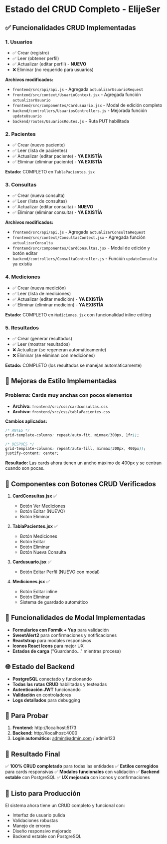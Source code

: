 # Estado del CRUD Completo - ElijeSer

## ✅ Funcionalidades CRUD Implementadas

### 1. **Usuarios** 
- ✅ Crear (registro)
- ✅ Leer (obtener perfil)
- ✅ Actualizar (editar perfil) - **NUEVO**
- ❌ Eliminar (no requerido para usuarios)

**Archivos modificados:**
- `frontend/src/api/api.js` - Agregada `actualizarUsuarioRequest`
- `frontend/src/context/UsuarioContext.jsx` - Agregada función `actualizarUsuario`
- `frontend/src/componentes/Cardusuario.jsx` - Modal de edición completo
- `backend/controllers/UsuariosControllers.js` - Mejorada función `updateUsuario`
- `backend/routes/UsuariosRoutes.js` - Ruta PUT habilitada

### 2. **Pacientes**
- ✅ Crear (nuevo paciente)
- ✅ Leer (lista de pacientes)
- ✅ Actualizar (editar paciente) - **YA EXISTÍA**
- ✅ Eliminar (eliminar paciente) - **YA EXISTÍA**

**Estado:** COMPLETO en `TablaPacientes.jsx`

### 3. **Consultas**
- ✅ Crear (nueva consulta)
- ✅ Leer (lista de consultas)
- ✅ Actualizar (editar consulta) - **NUEVO**
- ✅ Eliminar (eliminar consulta) - **YA EXISTÍA**

**Archivos modificados:**
- `frontend/src/api/api.js` - Agregada `actualizarConsultaRequest`
- `frontend/src/context/ConsultasContext.jsx` - Agregada función `actualizarConsulta`
- `frontend/src/componentes/CardConsultas.jsx` - Modal de edición y botón editar
- `backend/controllers/ConsultaController.js` - Función `updateConsulta` ya existía

### 4. **Mediciones**
- ✅ Crear (nueva medición)
- ✅ Leer (lista de mediciones)
- ✅ Actualizar (editar medición) - **YA EXISTÍA**
- ✅ Eliminar (eliminar medición) - **YA EXISTÍA**

**Estado:** COMPLETO en `Mediciones.jsx` con funcionalidad inline editing

### 5. **Resultados**
- ✅ Crear (generar resultados)
- ✅ Leer (mostrar resultados)
- ❌ Actualizar (se regeneran automáticamente)
- ❌ Eliminar (se eliminan con mediciones)

**Estado:** COMPLETO (los resultados se manejan automáticamente)

## 🎨 Mejoras de Estilo Implementadas

### Problema: Cards muy anchas con pocos elementos
- **Archivo:** `frontend/src/css/cardconsultas.css`
- **Archivo:** `frontend/src/css/tablaPacientes.css`

**Cambios aplicados:**
```css
/* ANTES */
grid-template-columns: repeat(auto-fit, minmax(300px, 1fr));

/* DESPUÉS */
grid-template-columns: repeat(auto-fill, minmax(300px, 400px));
justify-content: center;
```

**Resultado:** Las cards ahora tienen un ancho máximo de 400px y se centran cuando son pocas.

## 🧪 Componentes con Botones CRUD Verificados

1. **CardConsultas.jsx** ✅
   - Botón Ver Mediciones
   - Botón Editar (NUEVO)
   - Botón Eliminar

2. **TablaPacientes.jsx** ✅
   - Botón Mediciones
   - Botón Editar
   - Botón Eliminar
   - Botón Nueva Consulta

3. **Cardusuario.jsx** ✅
   - Botón Editar Perfil (NUEVO con modal)

4. **Mediciones.jsx** ✅
   - Botón Editar inline
   - Botón Eliminar
   - Sistema de guardado automático

## 🔧 Funcionalidades de Modal Implementadas

- **Formularios con Formik + Yup** para validación
- **SweetAlert2** para confirmaciones y notificaciones
- **Reactstrap** para modales responsivos
- **Iconos React Icons** para mejor UX
- **Estados de carga** ("Guardando..." mientras procesa)

## 🌐 Estado del Backend

- **PostgreSQL** conectado y funcionando
- **Todas las rutas CRUD** habilitadas y testeadas
- **Autenticación JWT** funcionando
- **Validación** en controladores
- **Logs detallados** para debugging

## 📱 Para Probar

1. **Frontend:** http://localhost:5173
2. **Backend:** http://localhost:4000
3. **Login automático:** admin@admin.com / admin123

## 🎯 Resultado Final

✅ **100% CRUD completado** para todas las entidades
✅ **Estilos corregidos** para cards responsivas
✅ **Modales funcionales** con validación
✅ **Backend estable** con PostgreSQL
✅ **UX mejorada** con iconos y confirmaciones

## 🚀 Listo para Producción

El sistema ahora tiene un CRUD completo y funcional con:
- Interfaz de usuario pulida
- Validaciones robustas
- Manejo de errores
- Diseño responsivo mejorado
- Backend estable con PostgreSQL
